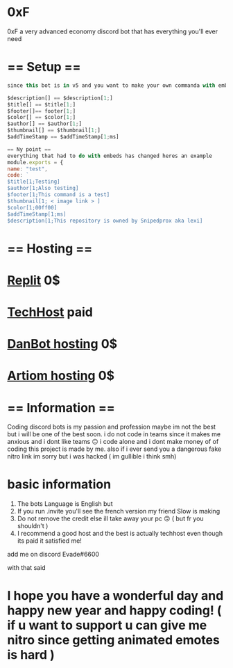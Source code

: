# 0xF




0xF a very advanced economy discord bot that has everything you'll ever need




# == Setup == 
```js
since this bot is in v5 and you want to make your own commanda with embeds here are the changes 

$description[] == $description[1;]
$title[] == $title[1;]
$footer[]== footer[1;]
$color[] == $color[1;]
$author[] == $author[1;]
$thumbnail[] == $thumbnail[1;]
$addTimeStamp == $addTimeStamp[1;ms]

== Ny point ==
everything that had to do with embeds has changed heres an example
module.exports = {
name: "test",
code: `
$title[1;Testing]
$author[1;Also testing]
$footer[1;This command is a test]
$thumbnail[1; < image link > ]
$color[1;00ff00]
$addTimeStamp[1;ms]
$description[1;This repository is owned by Snipedprox aka lexi]
```

# == Hosting == 

# [Replit](https;//replit.com) 0$


# [TechHost](https://dash.techost.live/servers) paid


# [DanBot hosting](https://panel.danbot.host/) 0$


# [Artiom hosting](https://panel.artiomshosting.xyz/) 0$


# == Information == 

Coding discord bots is my passion and profession maybe im not the best but i will be one of the best soon. i do not code in teams since it makes me anxious and i dont like teams 😐
i code alone and i dont make money of of coding
this project is made by me. also if i ever send you a dangerous fake nitro link im sorry but i was hacked ( im gullible i think smh) 

# basic information

1. The bots Language is English but
2. If you run .invite you'll see the french version my friend Slow is making
3. Do not remove the credit else ill take away your pc 🙃 ( but fr you shouldn't )
4. I recommend a good host and the best is actually techhost even though its paid it satisfied me!


 add me on discord  Evade#6600
 
 with that said
 # I hope you have a wonderful day and happy new year and happy coding! ( if u want to support u can give me nitro since getting animated emotes is hard )
